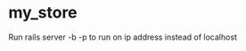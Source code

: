 # my_store

Run rails server -b <ip address> -p <port number> to run on ip address instead of localhost
